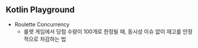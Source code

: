 ## Kotlin Playground
- Roulette Concurrency
  - 룰렛 게임에서 당첨 수량이 100개로 한정될 때, 동시성 이슈 없이 재고를 안정적으로 차감하는 법
